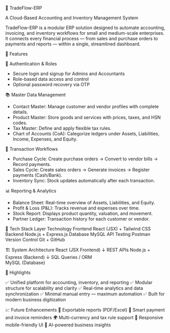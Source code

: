 🧾 TradeFlow-ERP

A Cloud-Based Accounting and Inventory Management System

TradeFlow-ERP is a modular ERP solution designed to automate accounting, invoicing, and inventory workflows for small and medium-scale enterprises.
It connects every financial process — from sales and purchase orders to payments and reports — within a single, streamlined dashboard.


🚀 Features

🔐 Authentication & Roles
- Secure login and signup for Admins and Accountants
- Role-based data access and control
- Optional password recovery via OTP

📚 Master Data Management
- Contact Master: Manage customer and vendor profiles with complete details.
- Product Master: Store goods and services with prices, taxes, and HSN codes.
- Tax Master: Define and apply flexible tax rules.
- Chart of Accounts (CoA): Categorize ledgers under Assets, Liabilities, Income, Expenses, and Equity.

💼 Transaction Workflows
- Purchase Cycle: Create purchase orders → Convert to vendor bills → Record payments.
- Sales Cycle: Create sales orders → Generate invoices → Register payments (Cash/Bank).
- Inventory Sync: Stock updates automatically after each transaction.

📊 Reporting & Analytics
- Balance Sheet: Real-time overview of Assets, Liabilities, and Equity.
- Profit & Loss (P&L): Tracks revenue and expenses over time.
- Stock Report: Displays product quantity, valuation, and movement.
- Partner Ledger: Transaction history for each customer or vendor.


🧠 Tech Stack
Layer	        Technology
Frontend	React (JSX) + Tailwind CSS
Backend	        Node.js + Express.js
Database	MySQL
API Testing	Postman
Version Control	Git + GitHub


🏗️ System Architecture
React (JSX Frontend)
        ↓ REST APIs
Node.js + Express (Backend)
        ↓ SQL Queries / ORM   
MySQL (Database)


🌟 Highlights

✅ Unified platform for accounting, inventory, and reporting
✅ Modular structure for scalability and clarity
✅ Real-time analytics and data synchronization
✅ Minimal manual entry — maximum automation
✅ Built for modern business digitization


📈 Future Enhancements
🧾 Exportable reports (PDF/Excel)
🔔 Smart payment and invoice reminders
🌍 Multi-currency and tax rule support
📱 Responsive mobile-friendly UI
🧠 AI-powered business insights



